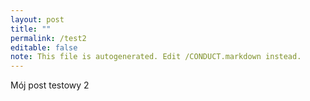 ```yaml
---
layout: post
title: ""
permalink: /test2
editable: false
note: This file is autogenerated. Edit /CONDUCT.markdown instead.
---
```


Mój post testowy 2
